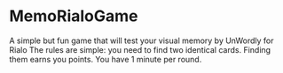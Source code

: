 # MemoRialoGame
A simple but fun game that will test your visual memory by UnWordly for Rialo
The rules are simple: you need to find two identical cards. Finding them earns you points. You have 1 minute per round.
